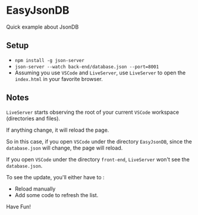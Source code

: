 # EasyJsonDB

Quick example about JsonDB

## Setup

- `npm install -g json-server`
- `json-server --watch back-end/database.json --port=8001`
- Assuming you use `VSCode` and `LiveServer`, use `LiveServer` to open the `index.html` in your favorite browser.

## Notes

`LiveServer` starts observing the root of your current `VSCode` workspace (directories and files). 

If anything change, it will reload the page.

So in this case, if you open `VSCode` under the directory `EasyJsonDB`, since the `database.json` will change, the page will reload.

If you open `VSCode` under the directory `front-end`, `LiveServer` won't see the `database.json`.

To see the update, you'll either have to :
- Reload manually
- Add some code to refresh the list.

Have Fun!